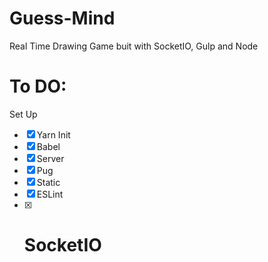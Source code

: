 # Guess-Mind

Real Time Drawing Game buit with SocketIO, Gulp and Node

# To DO:

Set Up

- [x] Yarn Init
- [x] Babel
- [x] Server
- [x] Pug
- [x] Static
- [x] ESLint
- [x] # SocketIO
